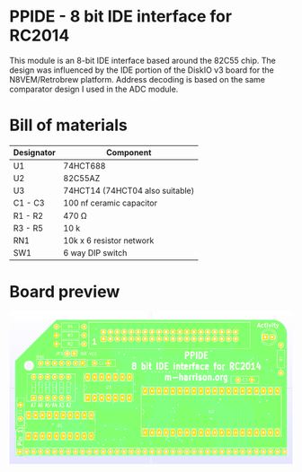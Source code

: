 # PPIDE - 8 bit IDE interface for RC2014

This module is an 8-bit IDE interface based around the 82C55 chip. The design was influenced by the IDE portion of the DiskIO v3 board for the N8VEM/Retrobrew platform. Address decoding is based on the same comparator design I used in the ADC module.

# Bill of materials

| Designator | Component |
|---|---|
| U1 | 74HCT688 |
| U2 | 82C55AZ |
| U3 | 74HCT14 (74HCT04 also suitable) |
| C1 - C3 | 100 nf ceramic capacitor |
| R1 - R2 | 470 Ω |
| R3 - R5 | 10 k |
| RN1 | 10k x 6 resistor network |
| SW1 | 6 way DIP switch |

# Board preview

![alt text][logo]

[logo]: https://github.com/mattybigback/RC2014/blob/master/Boards/PPIDE/PPIDE.png "PPIDE Board Render"
